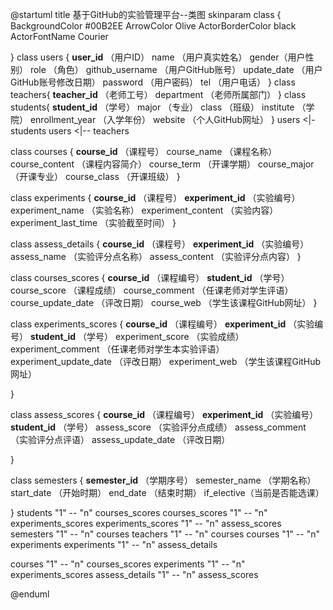@startuml
title 基于GitHub的实验管理平台--类图
skinparam class {
	BackgroundColor #00B2EE
	ArrowColor Olive
	ActorBorderColor black
	ActorFontName Courier

}
class users {
    <b>user_id</b> （用户ID）
    name （用户真实姓名）
    gender（用户性别）
    role （角色）
    github_username （用户GitHub账号）
    update_date （用户GitHub账号修改日期）
    password （用户密码）
    tel （用户电话）
}
class teachers{
    <b>teacher_id</b> （老师工号）
    department （老师所属部门）
}
class students{
    <b>student_id</b> （学号）
    major	（专业）
    class （班级）
    institute （学院）
    enrollment_year	（入学年份）
    website （个人GitHub网址）
}
users <|- students
users <|-- teachers

class courses {
    <b>course_id</b> （课程号）
    course_name （课程名称）
    course_content	（课程内容简介）
    course_term （开课学期）
    course_major （开课专业）
    course_class （开课班级）
}

class experiments {
    <b>course_id</b> （课程号）
    <b>experiment_id</b> （实验编号）
    experiment_name	（实验名称）
    experiment_content	（实验内容）
    experiment_last_time （实验截至时间）
}

class assess_details {
	<b>course_id</b> （课程号）
    <b>experiment_id</b> （实验编号）
    assess_name	（实验评分点名称）
    assess_content	（实验评分点内容）
}

class courses_scores {
	<b>course_id</b> （课程编号）
    <b>student_id</b> （学号）
    course_score （课程成绩）
    course_comment （任课老师对学生评语）
    course_update_date （评改日期）
    course_web	（学生该课程GitHub网址）
}

class experiments_scores {
    <b>course_id</b> （课程编号）
    <b>experiment_id</b> （实验编号）
    <b>student_id</b> （学号）
    experiment_score （实验成绩）
    experiment_comment （任课老师对学生本实验评语）
    experiment_update_date （评改日期）
    experiment_web	（学生该课程GitHub网址）

}

class assess_scores {
    <b>course_id</b> （课程编号）
    <b>experiment_id</b> （实验编号）
    <b>student_id</b> （学号）
    assess_score （实验评分点成绩）
    assess_comment （实验评分点评语）
    assess_update_date （评改日期）

}

class semesters {
    <b>semester_id</b> （学期序号）
    semester_name （学期名称）
    start_date （开始时期）
    end_date （结束时期）
    if_elective（当前是否能选课）

}
students "1" -- "n"  courses_scores
courses_scores "1" -- "n"  experiments_scores
experiments_scores "1" -- "n"  assess_scores
semesters "1" -- "n" courses
teachers "1" -- "n"  courses
courses "1" -- "n" experiments
experiments "1" -- "n" assess_details

courses "1" -- "n" courses_scores
experiments "1" -- "n" experiments_scores
assess_details "1" -- "n" assess_scores


@enduml